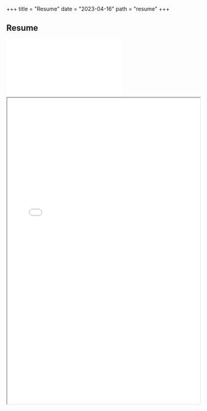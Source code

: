 +++
title = "Resume"
date = "2023-04-16"
path = "resume"
+++ 

## Resume
<embed src="/content/pdfs/resume.pdf" type="application/pdf">


<iframe width="100%" height="800" src="/content/pdfs/resume.pdf">
